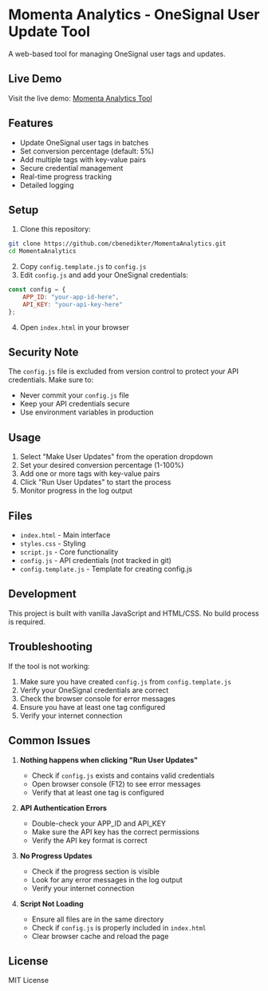 # Momenta Analytics - OneSignal User Update Tool

A web-based tool for managing OneSignal user tags and updates.

## Live Demo

Visit the live demo: [Momenta Analytics Tool](https://cbenedikter.github.io/MomentaAnalytics/)

## Features

- Update OneSignal user tags in batches
- Set conversion percentage (default: 5%)
- Add multiple tags with key-value pairs
- Secure credential management
- Real-time progress tracking
- Detailed logging

## Setup

1. Clone this repository:
```bash
git clone https://github.com/cbenedikter/MomentaAnalytics.git
cd MomentaAnalytics
```

2. Copy `config.template.js` to `config.js`
3. Edit `config.js` and add your OneSignal credentials:
```javascript
const config = {
    APP_ID: "your-app-id-here",
    API_KEY: "your-api-key-here"
};
```

4. Open `index.html` in your browser

## Security Note

The `config.js` file is excluded from version control to protect your API credentials. Make sure to:
- Never commit your `config.js` file
- Keep your API credentials secure
- Use environment variables in production

## Usage

1. Select "Make User Updates" from the operation dropdown
2. Set your desired conversion percentage (1-100%)
3. Add one or more tags with key-value pairs
4. Click "Run User Updates" to start the process
5. Monitor progress in the log output

## Files

- `index.html` - Main interface
- `styles.css` - Styling
- `script.js` - Core functionality
- `config.js` - API credentials (not tracked in git)
- `config.template.js` - Template for creating config.js

## Development

This project is built with vanilla JavaScript and HTML/CSS. No build process is required.

## Troubleshooting

If the tool is not working:
1. Make sure you have created `config.js` from `config.template.js`
2. Verify your OneSignal credentials are correct
3. Check the browser console for error messages
4. Ensure you have at least one tag configured
5. Verify your internet connection

## Common Issues

1. **Nothing happens when clicking "Run User Updates"**
   - Check if `config.js` exists and contains valid credentials
   - Open browser console (F12) to see error messages
   - Verify that at least one tag is configured

2. **API Authentication Errors**
   - Double-check your APP_ID and API_KEY
   - Make sure the API key has the correct permissions
   - Verify the API key format is correct

3. **No Progress Updates**
   - Check if the progress section is visible
   - Look for any error messages in the log output
   - Verify your internet connection

4. **Script Not Loading**
   - Ensure all files are in the same directory
   - Check if `config.js` is properly included in `index.html`
   - Clear browser cache and reload the page

## License

MIT License 